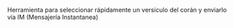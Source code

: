 Herramienta para seleccionar rápidamente un versiculo del corán y enviarlo vía IM (Mensajería Instantanea)
